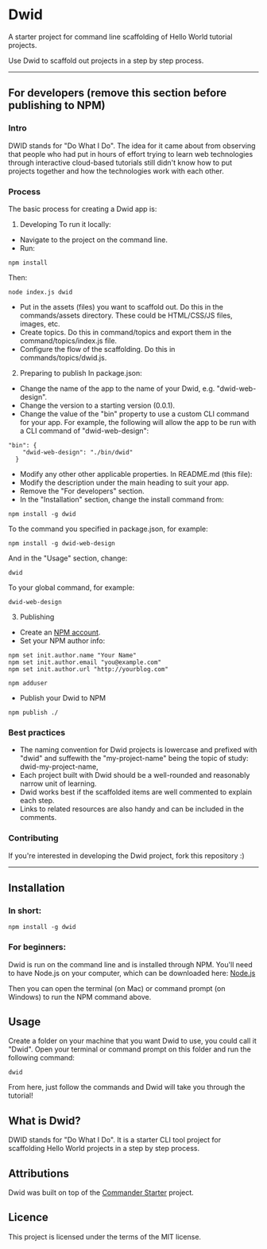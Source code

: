 # Dwid
A starter project for command line scaffolding of Hello World tutorial projects.

Use Dwid to scaffold out projects in a step by step process.

---

## For developers (remove this section before publishing to NPM)

### Intro
DWID stands for "Do What I Do". The idea for it came about from observing that people who had put in hours of effort trying to learn web technologies through interactive cloud-based tutorials still didn't know how to put projects together and how the technologies work with each other.

### Process
The basic process for creating a Dwid app is:
1. Developing
To run it locally:
* Navigate to the project on the command line.
* Run:
````
npm install
````
Then:
````
node index.js dwid
````
* Put in the assets (files) you want to scaffold out. Do this in the commands/assets directory. These could be HTML/CSS/JS files, images, etc.
* Create topics. Do this in command/topics and export them in the command/topics/index.js file.
* Configure the flow of the scaffolding. Do this in commands/topics/dwid.js.

2. Preparing to publish
In package.json:
* Change the name of the app to the name of your Dwid, e.g. "dwid-web-design".
* Change the version to a starting version (0.0.1).
* Change the value of the "bin" property to use a custom CLI command for your app. For example, the following will allow the app to be run with a CLI command of "dwid-web-design":
````
"bin": {
    "dwid-web-design": "./bin/dwid"
  }
````
* Modify any other other applicable properties.
In README.md (this file):
* Modify the description under the main heading to suit your app.
* Remove the "For developers" section.
* In the "Installation" section, change the install command from:
````
npm install -g dwid
````
To the command you specified in package.json, for example:
````
npm install -g dwid-web-design
````
And in the "Usage" section, change:
````
dwid
````
To your global command, for example:
````
dwid-web-design
````

3. Publishing
* Create an [NPM account](https://www.npmjs.com/signup).
* Set your NPM author info:
````
npm set init.author.name "Your Name"
npm set init.author.email "you@example.com"
npm set init.author.url "http://yourblog.com"

npm adduser
````
* Publish your Dwid to NPM
````
npm publish ./
````

### Best practices
* The naming convention for Dwid projects is lowercase and prefixed with "dwid" and suffewith the "my-project-name" being the topic of study: dwid-my-project-name, 
* Each project built with Dwid should be a well-rounded and reasonably narrow unit of learning.
* Dwid works best if the scaffolded items are well commented to explain each step. 
* Links to related resources are also handy and can be included in the comments.

### Contributing
If you're interested in developing the Dwid project, fork this repository :)

---

## Installation
### In short:
````
npm install -g dwid
````
### For beginners:
Dwid is run on the command line and is installed through NPM. You'll need to have Node.js on your computer, which can be downloaded here:
[Node.js](https://nodejs.org/en/)

Then you can open the terminal (on Mac) or command prompt (on Windows) to run the NPM command above.

## Usage
Create a folder on your machine that you want Dwid to use, you could call it "Dwid". Open your terminal or command prompt on this folder and run the following command:
````
dwid
````
From here, just follow the commands and Dwid will take you through the tutorial!

## What is Dwid?
DWID stands for "Do What I Do". It is a starter CLI tool project for scaffolding Hello World projects in a step by step process. 

## Attributions
Dwid was built on top of the [Commander Starter](https://github.com/tsantef/commander-starter) project.

## Licence
This project is licensed under the terms of the MIT license.